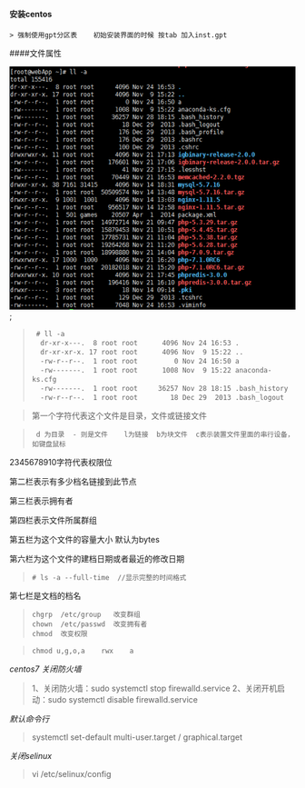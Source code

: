 #### 安装centos 
    > 强制使用gpt分区表    初始安装界面的时候 按tab 加入inst.gpt

####文件属性

![ll-a](../images/ll-a.png);

>      # ll -a
>       dr-xr-x---.  8 root root      4096 Nov 24 16:53 .
>       dr-xr-xr-x. 17 root root      4096 Nov  9 15:22 ..
>       -rw-r--r--.  1 root root         0 Nov 24 16:50 a
>       -rw-------.  1 root root      1008 Nov  9 15:22 anaconda-ks.cfg
>       -rw-------.  1 root root     36257 Nov 28 18:15 .bash_history
>       -rw-r--r--.  1 root root        18 Dec 29  2013 .bash_logout


>   第一个字符代表这个文件是目录，文件或链接文件

>      d 为目录  - 则是文件    l为链接  b为块文件  c表示装置文件里面的串行设备，如键盘鼠标

 2345678910字符代表权限位

 第二栏表示有多少档名链接到此节点

 第三栏表示拥有者

 第四栏表示文件所属群组

 第五栏为这个文件的容量大小 默认为bytes

第六栏为这个文件的建档日期或者最近的修改日期

>     # ls -a --full-time  //显示完整的时间格式

 第七栏是文档的档名

>     chgrp  /etc/group   改变群组
>     chown  /etc/passwd  改变拥有者
>     chmod  改变权限

>     chmod u,g,o,a    rwx    a


*centos7 关闭防火墙*

> 1、关闭防火墙：sudo systemctl stop firewalld.service
> 2、关闭开机启动：sudo systemctl disable firewalld.service

*默认命令行*

> systemctl set-default multi-user.target   / graphical.target        

*关闭selinux*

>vi /etc/selinux/config

